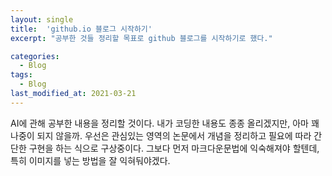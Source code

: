 ```yaml
---
layout: single
title:  'github.io 블로그 시작하기'
excerpt: "공부한 것들 정리할 목표로 github 블로그를 시작하기로 했다."

categories:
  - Blog
tags:
  - Blog
last_modified_at: 2021-03-21
---
```


AI에 관해 공부한 내용을 정리할 것이다.
내가 코딩한 내용도 종종 올리겠지만, 아마 꽤 나중이 되지 않을까.
우선은 관심있는 영역의 논문에서 개념을 정리하고 필요에 따라 간단한 구현을 하는 식으로 구상중이다.
그보다 먼저 마크다운문법에 익숙해져야 할텐데, 특히 이미지를 넣는 방법을 잘 익혀둬야겠다.

